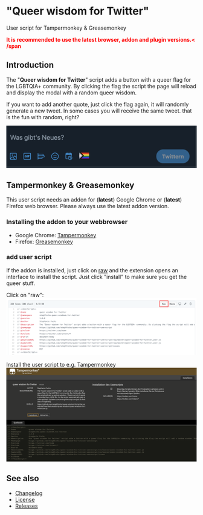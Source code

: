 # "Queer wisdom for Twitter"

User script for Tampermonkey & Greasemonkey

<span style="color: red; font-weight: bolder">It is recommended to use the latest browser, addon and plugin versions.<
/span

## Introduction

The "**Queer wisdom for Twitter**" script adds a button with a queer flag for the LGBTQIA+ community. By clicking the
flag the script the page will reload and display the modal with a random queer wisdom.

If you want to add another quote, just click the flag again, it will randomly generate a new tweet. In some cases you
will receive the same tweet. that is the fun with random, right?

![Screenshot to show the lgbtqia flag on twitter](./images/available-lgbtqia-flag.png)

## Tampermonkey & Greasemonkey

This user script needs an addon for (**latest**) Google Chrome or (**latest**) Firefox web browser. Please always use
the latest addon version.

### Installing the addon to your webbrowser

- Google Chrome: [Tampermonkey](https://www.tampermonkey.net/)
- Firefox: [Greasemonkey](https://www.greasespot.net/)

### add user script

If the addon is installed, just click on
[raw](https://github.com/stephfuchs/queer-wisdom-for-twitter-userscript/raw/master/queer-wisdom-for-twitter.user.js)
and the extension opens an interface to install the script. Just click "install" to make sure you get the queer stuff.

Click on "raw":
![Screenshot where to click to get the raw user script data](./images/add-user-script-via-raw.png)

Install the user script to e.g. Tampermonkey
![Screenshot where to install via tampermonkey](./images/add-userscript-in-tampermonkey.png)

## See also

- [Changelog](https://github.com/stephfuchs/queer-wisdom-for-twitter-userscript/blob/master/CHANGELOG.md)
- [License](https://github.com/stephfuchs/queer-wisdom-for-twitter-userscript/blob/master/LICENSE)
- [Releases](https://github.com/stephfuchs/queer-wisdom-for-twitter-userscript/releases)
